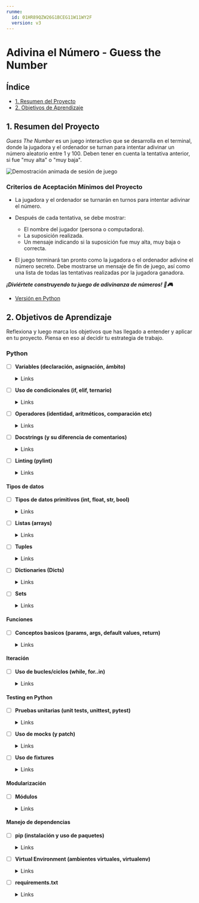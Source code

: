 ```yaml
---
runme:
  id: 01HR89QZW26G1BCEG11W11WY2F
  version: v3
---
```


# Adivina el Número - Guess the Number

## Índice

- [1. Resumen del Proyecto](#1-resumen-del-proyecto)
- [2. Objetivos de Aprendizaje](#3-objetivos-de-aprendizaje)

## 1. Resumen del Proyecto

_Guess The Number_ es un juego interactivo que se desarrolla en el terminal,
donde la jugadora y el ordenador se turnan para intentar adivinar un número
aleatorio entre 1 y 100. Deben tener en cuenta la tentativa anterior, si fue
"muy alta" o "muy baja".

![Demostración animada de sesión de juego](https://firebasestorage.googleapis.com/v0/b/laboratoria-945ea.appspot.com/o/guess-the-number-demo.gif?alt=media)

### **Criterios de Aceptación Mínimos del Proyecto**

- La jugadora y el ordenador se turnarán en turnos para intentar adivinar el
   número.
- Después de cada tentativa, se debe mostrar:
   * El nombre del jugador (persona o computadora).
   * La suposición realizada.
   * Un mensaje indicando si la suposición fue muy alta, muy baja o correcta.

- El juego terminará tan pronto como la jugadora o el ordenador adivine el
   número secreto. Debe mostrarse un mensaje de fin de juego, así como una lista
   de todas las tentativas realizadas por la jugadora ganadora.

___¡Diviértete construyendo tu juego de adivinanza de números! 🎲🎮___

- [Versión en Python](./docs/README-python.md)

## 2. Objetivos de Aprendizaje

Reflexiona y luego marca los objetivos que has llegado a entender y aplicar en tu proyecto. Piensa en eso al decidir tu estrategia de trabajo.

### Python

- [ ] **Variables (declaración, asignación, ámbito)**

   <details><summary>Links</summary><p>

   * [Variables in Python – Real Python (en inglés)](https://realpython.com/python-variables/)
   * [Variables in Python - GeeksforGeeks (en inglés)](https://www.geeksforgeeks.org/python-variables/)

</p></details>

- [ ] **Uso de condicionales (if, elif, ternario)**

   <details><summary>Links</summary><p>

   * [Conditional Statements in Python – Real Python (en inglés)](https://realpython.com/python-conditional-statements/)

</p></details>

- [ ] **Operadores (identidad, aritméticos, comparación etc)**

   <details><summary>Links</summary><p>

   * [Python Operators - GeeksforGeeks (en inglés)](https://www.geeksforgeeks.org/python-operators/)

</p></details>

- [ ] **Docstrings (y su diferencia de comentarios)**

   <details><summary>Links</summary><p>

   * [Docstrings - Python Docs (en inglés)](https://docs.python.org/3/tutorial/controlflow.html#documentation-strings)

</p></details>

- [ ] **Linting (pylint)**

   <details><summary>Links</summary><p>

   * [Pylint - Documentación oficial](https://pylint.pycqa.org/en/latest/)
   * [Linting Python in Visual Studio Code - Visual Studio Code Docs (en inglés)](https://code.visualstudio.com/docs/python/linting)

</p></details>

#### Tipos de datos

- [ ] **Tipos de datos primitivos (int, float, str, bool)**

   <details><summary>Links</summary><p>

   * [Data Types - Python Docs (en inglés)](https://docs.python.org/3/library/datatypes.html)
   * [Data types in Python (en inglés)](https://www.educative.io/answers/data-types-in-python)

</p></details>

- [ ] **Listas (arrays)**

   <details><summary>Links</summary><p>

   * [Lists - Python Docs (en inglés)](https://docs.python.org/3/tutorial/datastructures.html#more-on-lists)
   * [Lists and Tuples in Python - Real Python (en inglés)](https://realpython.com/python-lists-tuples/)

</p></details>

- [ ] **Tuples**

   <details><summary>Links</summary><p>

   * [Tuples - Python Docs (en inglés)](https://docs.python.org/3/tutorial/datastructures.html#tuples-and-sequences)
   * [Lists and Tuples in Python - Real Python (en inglés)](https://realpython.com/python-lists-tuples/)

</p></details>

- [ ] **Dictionaries (Dicts)**

   <details><summary>Links</summary><p>

   * [Dictionaries - Python Docs (en inglés)](https://docs.python.org/3/tutorial/datastructures.html#dictionaries)
   * [Dictionaries in Python - Real Python (en inglés)](https://realpython.com/python-dicts/)

</p></details>

- [ ] **Sets**

   <details><summary>Links</summary><p>

   * [Sets - Python Docs (en inglés)](https://docs.python.org/3/tutorial/datastructures.html#sets)
   * [Sets in Python - Real Python (en inglés)](https://realpython.com/python-sets/)

</p></details>

#### Funciones

- [ ] **Conceptos basicos (params, args, default values, return)**

   <details><summary>Links</summary><p>

   * [Python Functions - GeeksforGeeks (en ingles)](https://www.geeksforgeeks.org/python-functions/)

</p></details>

#### Iteración

- [ ] **Uso de bucles/ciclos (while, for..in)**

   <details><summary>Links</summary><p>

   * [Loops in Python - For, While and Nested Loops - GeeksforGeeks](https://www.geeksforgeeks.org/loops-in-python/)
   * [Loops - Learn Python - Free Interactive Python Tutorial](https://www.learnpython.org/en/Loops)

</p></details>

#### Testing en Python

- [ ] **Pruebas unitarias (unit tests, unittest, pytest)**

   <details><summary>Links</summary><p>

   * [unittest - Python Docs (en inglés)](https://docs.python.org/3/library/unittest.html)
   * [pytest - Documentación oficial](https://docs.pytest.org/en/6.2.x/)

</p></details>

- [ ] **Uso de mocks (y patch)**

   <details><summary>Links</summary><p>

   * [unittest.mock - Python Docs (en inglés)](https://docs.python.org/3/library/unittest.mock.html)
   * [Python Mock Library - Real Python (en inglés)](https://realpython.com/python-mock-library/)

</p></details>

- [ ] **Uso de fixtures**

   <details><summary>Links</summary><p>

   * [pytest fixtures - Documentación oficial](https://docs.pytest.org/en/6.2.x/fixture.html)

</p></details>

#### Modularización

- [ ] **Módulos**

   <details><summary>Links</summary><p>

   * [Módulos - Python Docs (en inglés)](https://docs.python.org/3/tutorial/modules.html)

</p></details>

#### Manejo de dependencias

- [ ] **pip (instalación y uso de paquetes)**

   <details><summary>Links</summary><p>

   * [pip - Python Docs (en inglés)](https://docs.python.org/3/installing/index.html)

</p></details>

- [ ] **Virtual Environment (ambientes virtuales, virtualenv)**

   <details><summary>Links</summary><p>

   * [venv — Creation of virtual environments — Python 3.12.2 documentation (en inglés)](https://docs.python.org/3/library/venv.html)
   * [Python Virtual Environments: A Primer – Real Python (en inglés)](https://realpython.com/python-virtual-environments-a-primer/)

</p></details>

- [ ] **requirements.txt**

   <details><summary>Links</summary><p>

   * [requirements.txt - Documentación oficial](https://pip.pypa.io/en/stable/user_guide/#requirements-files)

</p></details>
